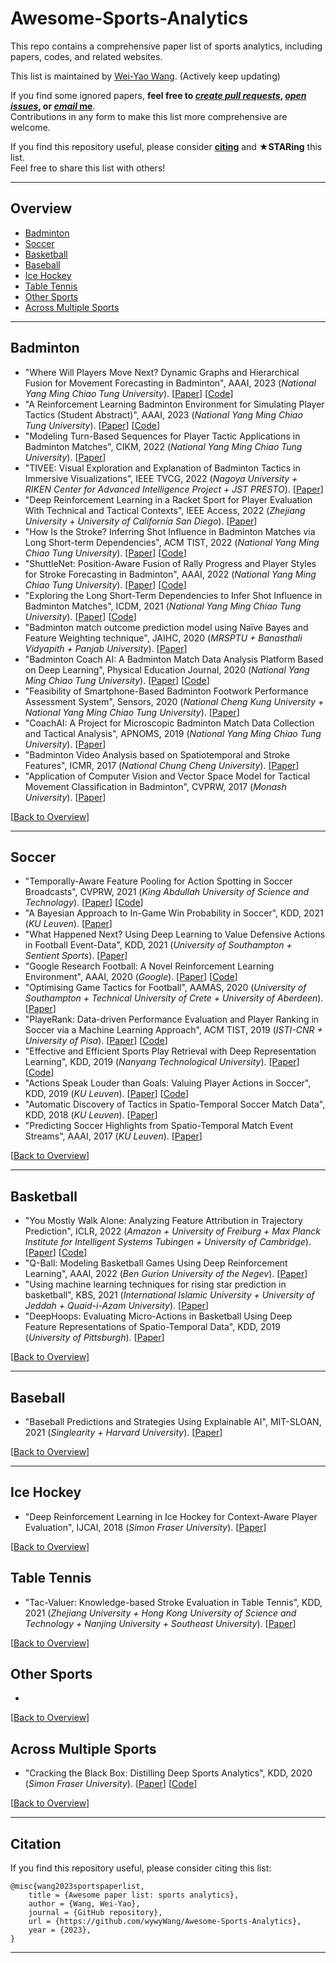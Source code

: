 # Awesome-Sports-Analytics
This repo contains a comprehensive paper list of sports analytics, including papers, codes, and related websites.

This list is maintained by [Wei-Yao Wang](https://wywywang.github.io/). (Actively keep updating)


If you find some ignored papers, **feel free to [*create pull requests*](https://github.com/wywyWang/Awesome-Sports-Analytics/blob/main/How-to-PR.md), [*open issues*](https://github.com/wywyWang/Awesome-Sports-Analytics/issues/new), or [*email* me](mailto:sf1638.cs05@nctu.edu.tw)**. <br> 
Contributions in any form to make this list more comprehensive are welcome.


If you find this repository useful, please consider **[citing](#citation)** and **★STARing** this list. <br>
Feel free to share this list with others!

---

## Overview
- [Badminton](#badminton)
- [Soccer](#soccer)
- [Basketball](#basketball)
- [Baseball](#baseball)
- [Ice Hockey](#ice-hockey)
- [Table Tennis](#table-tennis)
- [Other Sports](#other-sports)
- [Across Multiple Sports](#across-multiple-sports)

---

## Badminton
- "Where Will Players Move Next? Dynamic Graphs and Hierarchical Fusion for Movement Forecasting in Badminton", AAAI, 2023 (*National Yang Ming Chiao Tung University*). [[Paper](https://arxiv.org/abs/2211.12217)] [[Code](https://github.com/wywyWang/CoachAI-Projects/tree/main/Movement%20Forecasting)]
- "A Reinforcement Learning Badminton Environment for Simulating Player Tactics (Student Abstract)", AAAI, 2023 (*National Yang Ming Chiao Tung University*). [[Paper](https://arxiv.org/abs/2211.12234)] [[Code](https://github.com/wywyWang/CoachAI-Projects/tree/main/Strategic%20Environment)]
- "Modeling Turn-Based Sequences for Player Tactic Applications in Badminton Matches", CIKM, 2022 (*National Yang Ming Chiao Tung University*). [[Paper](https://dl.acm.org/doi/abs/10.1145/3511808.3557820)]
- "TIVEE: Visual Exploration and Explanation of Badminton Tactics in Immersive Visualizations", IEEE TVCG, 2022 (*Nagoya University + RIKEN Center for Advanced Intelligence Project + JST PRESTO*). [[Paper](https://ieeexplore.ieee.org/document/9557225)]
- "Deep Reinforcement Learning in a Racket Sport for Player Evaluation With Technical and Tactical Contexts", IEEE Access, 2022 (*Zhejiang University + University of California San Diego*). [[Paper](https://ieeexplore.ieee.org/document/9775086)]
- "How Is the Stroke? Inferring Shot Influence in Badminton Matches via Long Short-term Dependencies", ACM TIST, 2022 (*National Yang Ming Chiao Tung University*). [[Paper](https://dl.acm.org/doi/full/10.1145/3551391)] [[Code](https://github.com/wywyWang/CoachAI-Projects/tree/main/Shot%20Influence)]
- "ShuttleNet: Position-Aware Fusion of Rally Progress and Player Styles for Stroke Forecasting in Badminton", AAAI, 2022 (*National Yang Ming Chiao Tung University*). [[Paper](https://ojs.aaai.org/index.php/AAAI/article/view/20341)] [[Code](https://github.com/wywyWang/CoachAI-Projects/tree/main/Stroke%20Forecasting)]
- "Exploring the Long Short-Term Dependencies to Infer Shot Influence in Badminton Matches", ICDM, 2021 (*National Yang Ming Chiao Tung University*). [[Paper](https://ieeexplore.ieee.org/document/9679184)] [[Code](https://github.com/wywyWang/CoachAI-Projects/tree/main/Shot%20Influence)]
- "Badminton match outcome prediction model using Naïve Bayes and Feature Weighting technique", JAIHC, 2020 (*MRSPTU + Banasthali Vidyapith + Panjab University*). [[Paper](https://link.springer.com/article/10.1007/s12652-020-02578-8)]
- "Badminton Coach AI: A Badminton Match Data Analysis Platform Based on Deep Learning", Physical Education Journal, 2020 (*National Yang Ming Chiao Tung University*). [[Paper](https://www.airitilibrary.com/Publication/alDetailedMesh?docid=10247297-202006-202007060015-202007060015-201-213)] [[Code](https://github.com/wywyWang/CoachAI-Projects/tree/main/Visualization%20Platform)]
- "Feasibility of Smartphone-Based Badminton Footwork Performance Assessment System", Sensors, 2020 (*National Cheng Kung University + National Yang Ming Chiao Tung University*). [[Paper](https://www.mdpi.com/1424-8220/20/21/6035)]
- "CoachAI: A Project for Microscopic Badminton Match Data Collection and Tactical Analysis", APNOMS, 2019 (*National Yang Ming Chiao Tung University*). [[Paper](https://ieeexplore.ieee.org/document/8893039)]
- "Badminton Video Analysis based on Spatiotemporal and Stroke Features", ICMR, 2017 (*National Chung Cheng University*). [[Paper](https://dl.acm.org/doi/10.1145/3078971.3079032)]
- "Application of Computer Vision and Vector Space Model for Tactical Movement Classification in Badminton", CVPRW, 2017 (*Monash University*). [[Paper](https://ieeexplore.ieee.org/document/8014756)]

[[Back to Overview](#overview)]

---

## Soccer
- "Temporally-Aware Feature Pooling for Action Spotting in Soccer Broadcasts", CVPRW, 2021 (*King Abdullah University of Science and Technology*). [[Paper](https://www.computer.org/csdl/proceedings-article/cvprw/2021/489900e485/1yVzM2e6PhC)] [[Code](https://github.com/SilvioGiancola/SoccerNetv2-DevKit/tree/main/Task1-ActionSpotting/TemporallyAwarePooling)]
- "A Bayesian Approach to In-Game Win Probability in Soccer", KDD, 2021 (*KU Leuven*). [[Paper](https://dl.acm.org/doi/10.1145/3447548.3467194)]
- "What Happened Next? Using Deep Learning to Value Defensive Actions in Football Event-Data", KDD, 2021 (*University of Southampton + Sentient Sports*). [[Paper](https://dl.acm.org/doi/10.1145/3447548.3467090)]
- "Google Research Football: A Novel Reinforcement Learning Environment", AAAI, 2020 (*Google*). [[Paper](https://arxiv.org/abs/1907.11180)] [[Code](https://github.com/google-research/football)]
- "Optimising Game Tactics for Football", AAMAS, 2020 (*University of Southampton + Technical University of Crete + University of Aberdeen*). [[Paper](https://dl.acm.org/doi/10.5555/3398761.3398783)]
- "PlayeRank: Data-driven Performance Evaluation and Player Ranking in Soccer via a Machine Learning Approach", ACM TIST, 2019 (*ISTI-CNR + University of Pisa*). [[Paper](https://dl.acm.org/doi/10.1145/3343172)] [[Code](https://github.com/mesosbrodleto/playerank)]
- "Effective and Efficient Sports Play Retrieval with Deep Representation Learning", KDD, 2019 (*Nanyang Technological University*). [[Paper](https://dl.acm.org/doi/10.1145/3292500.3330927)] [[Code](https://github.com/zhengwang125/play2vec)]
- "Actions Speak Louder than Goals: Valuing Player Actions in Soccer", KDD, 2019 (*KU Leuven*). [[Paper](https://dl.acm.org/doi/10.1145/3292500.3330758)] [[Code](https://github.com/ML-KULeuven/socceraction)]
- "Automatic Discovery of Tactics in Spatio-Temporal Soccer Match Data", KDD, 2018 (*KU Leuven*). [[Paper](https://dl.acm.org/doi/10.1145/3219819.3219832)]
- "Predicting Soccer Highlights from Spatio-Temporal Match Event Streams", AAAI, 2017 (*KU Leuven*). [[Paper](https://ojs.aaai.org/index.php/AAAI/article/view/10754)]

[[Back to Overview](#overview)]

---

## Basketball
- "You Mostly Walk Alone: Analyzing Feature Attribution in Trajectory Prediction", ICLR, 2022 (*Amazon + University of Freiburg + Max Planck Institute for Intelligent Systems Tubingen + University of Cambridge*). [[Paper](https://openreview.net/forum?id=POxF-LEqnF)] [[Code](https://github.com/amazon-science/explainable-trajectory-prediction)]
- "Q-Ball: Modeling Basketball Games Using Deep Reinforcement Learning", AAAI, 2022 (*Ben Gurion University of the Negev*). [[Paper](https://ojs.aaai.org/index.php/AAAI/article/view/20861)]
- "Using machine learning techniques for rising star prediction in basketball", KBS, 2021 (*International Islamic University + University of Jeddah + Quaid-i-Azam University*). [[Paper](https://www.sciencedirect.com/science/article/pii/S0950705120306353)]
- "DeepHoops: Evaluating Micro-Actions in Basketball Using Deep Feature Representations of Spatio-Temporal Data", KDD, 2019 (*University of Pittsburgh*). [[Paper](https://dl.acm.org/doi/10.1145/3292500.3330719)]

[[Back to Overview](#overview)]

---

## Baseball
- "Baseball Predictions and Strategies Using Explainable AI", MIT-SLOAN, 2021 (*Singlearity + Harvard University*). [[Paper](https://www.sloansportsconference.com/research-papers/baseball-predictions-and-strategies-using-explainable-ai)]

[[Back to Overview](#overview)]

---

## Ice Hockey
- "Deep Reinforcement Learning in Ice Hockey for Context-Aware Player Evaluation", IJCAI, 2018 (*Simon Fraser University*). [[Paper](https://dl.acm.org/doi/10.5555/3304222.3304246)]

[[Back to Overview](#overview)]

## Table Tennis
- "Tac-Valuer: Knowledge-based Stroke Evaluation in Table Tennis", KDD, 2021 (*Zhejiang University + Hong Kong University of Science and Technology + Nanjing University + Southeast University*). [[Paper](https://dl.acm.org/doi/10.1145/3447548.3467104)]

[[Back to Overview](#overview)]

## Other Sports
- 

[[Back to Overview](#overview)]

## Across Multiple Sports
- "Cracking the Black Box: Distilling Deep Sports Analytics", KDD, 2020 (*Simon Fraser University*). [[Paper](https://dl.acm.org/doi/10.1145/3394486.3403367)] [[Code](https://github.com/xiangyu-sun-789/Cracking-the-Black-Box-Distilling-Deep-Sports-Analytics)]

[[Back to Overview](#overview)]

---
## Citation
If you find this repository useful, please consider citing this list:
```
@misc{wang2023sportspaperlist,
    title = {Awesome paper list: sports analytics},
    author = {Wang, Wei-Yao},
    journal = {GitHub repository},
    url = {https://github.com/wywyWang/Awesome-Sports-Analytics},
    year = {2023},
}
```

---